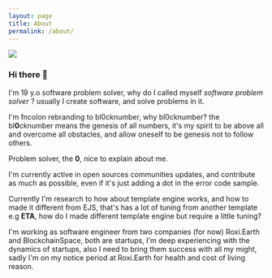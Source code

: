```yaml
---
layout: page
title: About
permalink: /about/
---
```


<img class="about-profile-image" src="/assets/images/author.jpg">

### Hi there 👋

I'm 19 y.o software problem solver, why do I called myself _software problem solver_ ? usually I create software, and solve problems in it.

I'm fncolon rebranding to bl0cknumber, why bl0cknumber? the bl**0**cknumber means the genesis of all numbers, it's my spirit to be above all and overcome all obstacles, and allow oneself to be genesis not to follow others.

Problem solver, the **0**, nice to explain about me.

I'm currently active in open sources communities updates, and contribute as much as possible, even if it's just adding a dot in the error code sample.

Currently I'm research to how about template engine works, and how to made it different from EJS, that's has a lot of tuning from another template e.g **ETA**, how do I made different template engine but require a little tuning?

I'm working as software engineer from two companies (for now) Roxi.Earth and BlockchainSpace, both are startups, I'm deep experiencing with the dynamics of startups, also I need to bring them success with all my might, sadly I'm on my notice period at Roxi.Earth for health and cost of living reason.
